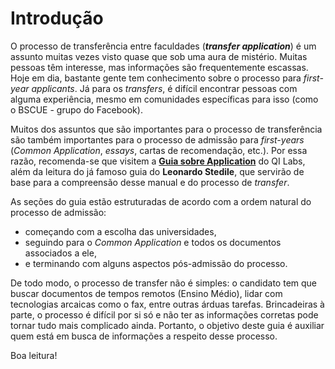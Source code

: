 # Introdução

O processo de transferência entre faculdades (*__transfer application__*) é um assunto muitas vezes visto quase que sob uma aura de mistério. Muitas pessoas têm interesse, mas informações são frequentemente escassas. Hoje em dia, bastante gente tem conhecimento sobre o processo para *first-year applicants*. Já para os *transfers*, é difícil encontrar pessoas com alguma experiência, mesmo em comunidades específicas para isso (como o BSCUE - grupo do Facebook).

Muitos dos assuntos que são importantes para o processo de transferência são também importantes para o processo de admissão para *first-years* (*Common Application*, *essays*, cartas de recomendação, etc.). Por essa razão, recomenda-se que visitem a [**Guia sobre Application**](http://www.qilabs.org/guias/application) do QI Labs, além da leitura do já famoso guia do **Leonardo Stedile**, que servirão de base para a compreensão desse manual e do processo de *transfer*.

As seções do guia estão estruturadas de acordo com a ordem natural do processo de admissão: 

- começando com a escolha das universidades, 
- seguindo para o *Common Application* e todos os documentos associados a ele, 
- e terminando com alguns aspectos pós-admissão do processo.

De todo modo, o processo de transfer não é simples: o candidato tem que buscar documentos de tempos remotos (Ensino Médio), lidar com tecnologias arcaicas como o fax, entre outras árduas tarefas. Brincadeiras à parte, o processo é difícil por si só e não ter as informações corretas pode tornar tudo mais complicado ainda. Portanto, o objetivo deste guia é auxiliar quem está em busca de informações a respeito desse processo.

Boa leitura!
